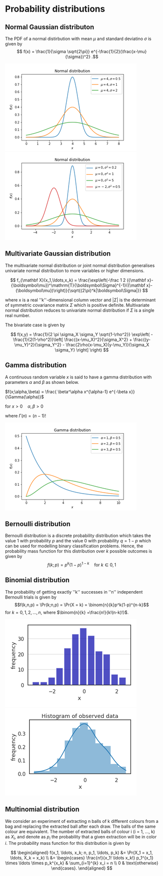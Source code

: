# Probability distributions

## Normal Gaussian distributon

The PDF of a normal distirbution with mean $\mu$ and standard deviatino $\sigma$ is given by
$$ f(x) = \frac{1}{\sigma \sqrt{2\pi}} e^{-\frac{1}{2}(\frac{x-\mu}{\sigma})^2} .$$

![plot](normal_dist_1.png)
![plot](normal_dist_2.png)

## Multivariate Gaussian distribution

The multivariate normal distribution or joint normal distribution generalises univariate normal distribution to more variables or higher dimensions.

$$
f_{\mathbf X}(x_1,\ldots,x_k) = \frac{\exp\left(-\frac 1 2 ({\mathbf x}-{\boldsymbol\mu})^\mathrm{T}{\boldsymbol\Sigma}^{-1}({\mathbf x}-{\boldsymbol\mu})\right)}{\sqrt{(2\pi)^k|\boldsymbol\Sigma|}}
$$

where x is a real ''k''-dimensional column vector and $|\Sigma|$ is the determinant of symmetric covariance matrix $\Sigma$ which is positive definite. Multivariate normal distribution reduces to univariate normal distribution if $\Sigma$ is a single real number.

The bivariate case is given by

$$
    f(x,y) =
      \frac{1}{2 \pi  \sigma_X \sigma_Y \sqrt{1-\rho^2}}
      \exp\left(
        -\frac{1}{2(1-\rho^2)}\left[
          \frac{(x-\mu_X)^2}{\sigma_X^2} +
          \frac{(y-\mu_Y)^2}{\sigma_Y^2} -
          \frac{2\rho(x-\mu_X)(y-\mu_Y)}{\sigma_X \sigma_Y}
        \right]
      \right)
$$

## Gamma distribution

A continuous random variable $x$ is said to have a gamma distribution with parameters $\alpha$ and $\beta$ as shown below.

$f(x;\alpha,\beta) = \frac{ \beta^\alpha x^{\alpha-1} e^{-\beta x}}{\Gamma(\alpha)}$

$\text{ for } x > 0 \quad \alpha, \beta > 0$

where $\Gamma(n) = (n-1)!$

![plot](gamma_distribution.png)

## Bernoulli distribution

Bernoulli distribution is a discrete probability distribution which takes the value 1 with probability $p$ and the value 0 with probability $q=1-p$ which can be used for modelling binary classification problems. Hence, the probability mass function for this distribution over $k$ possible outcomes is given by
$$f(k;p) = p^k (1-p)^{1-k} \quad \text{for } k\in{0,1}$$

## Binomial distribution

The probability of getting exactly ''k'' successes in ''n'' independent Bernoulli trials is given by  
$$f(k,n,p) = \Pr(k;n,p) = \Pr(X = k) = \binom{n}{k}p^k(1-p)^{n-k}$$
for $k = 0, 1, 2, ..., n$, where $\binom{n}{k} =\frac{n!}{k!(n-k)!}$.

![plot](histo_matplotlib.png)
![plot](histo_seaborn.png)

## Multinomial distribution

We consider an experiment of extracting n balls of k different colours from a bag and replacing the extracted ball after each draw. The balls of the same colour are equivalent. The number of extracted balls of colour i (i = 1, ..., k) as $X_i$, and denote as $p_i$ the probability that a given extraction will be in color $i$. The probability mass function for this distribution is given by

$$
\begin{aligned}
f(x_1, \ldots, x_k; n, p_1, \ldots, p_k) &= \Pr(X_1 = x_1, \ldots, X_k = x_k)  \\
                                         &= \begin{cases}
                                            \frac{n!}{x_1! \ldots x_k!} p_1^{x_1} \times \ldots \times p_k^{x_k} & \sum_{i=1}^{k} x_i = n \\
                                            0 & \text{otherwise}
                                           \end{cases}.
\end{aligned}
$$
